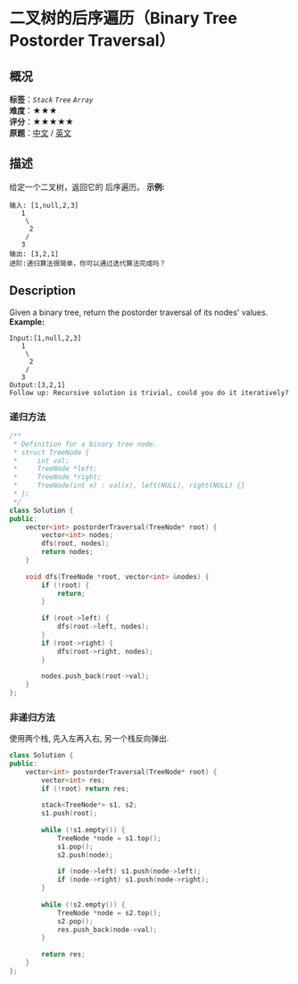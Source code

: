 # 二叉树的后序遍历（Binary Tree Postorder Traversal）
## 概况
**标签**：*`Stack`*  *`Tree`*  *`Array`*<br>
**难度**：★★★<br>
**评分**：★★★★★<br>
**原题**：[中文](https://leetcode-cn.com/problems/binary-tree-postorder-traversal) / [英文](https://leetcode.com/problems/binary-tree-postorder-traversal)
## 描述
给定一个二叉树，返回它的 后序遍历。
**示例:**
```
输入: [1,null,2,3]  
   1
    \
     2
    /
   3 
输出: [3,2,1]
进阶:递归算法很简单，你可以通过迭代算法完成吗？
```
## Description
Given a binary tree, return the postorder traversal of its nodes&#39; values.
**Example:**
```
Input:[1,null,2,3]
   1
    \
     2
    /
   3
Output:[3,2,1]
Follow up: Recursive solution is trivial, could you do it iteratively?
```
### 递归方法
```c++
/**
 * Definition for a binary tree node.
 * struct TreeNode {
 *     int val;
 *     TreeNode *left;
 *     TreeNode *right;
 *     TreeNode(int x) : val(x), left(NULL), right(NULL) {}
 * };
 */
class Solution {
public:
    vector<int> postorderTraversal(TreeNode* root) {
        vector<int> nodes;
        dfs(root, nodes);
        return nodes;
    }
    
    void dfs(TreeNode *root, vector<int> &nodes) {
        if (!root) {
            return;
        }
        
        if (root->left) {
            dfs(root->left, nodes);
        }
        if (root->right) {
            dfs(root->right, nodes);
        }
        
        nodes.push_back(root->val);            
    }
};
```
### 非递归方法
使用两个栈, 先入左再入右, 另一个栈反向弹出.
```c++
class Solution {
public:
    vector<int> postorderTraversal(TreeNode* root) {
        vector<int> res;
        if (!root) return res;
        
        stack<TreeNode*> s1, s2;
        s1.push(root);
        
        while (!s1.empty()) {
            TreeNode *node = s1.top();
            s1.pop();
            s2.push(node);
            
            if (node->left) s1.push(node->left);
            if (node->right) s1.push(node->right);
        }
        
        while (!s2.empty()) {
            TreeNode *node = s2.top();
            s2.pop();
            res.push_back(node->val);
        }
        
        return res;
    }
};
```